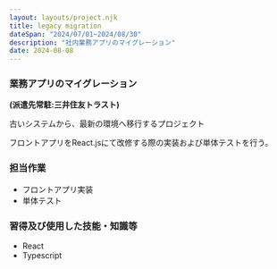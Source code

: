 ```yaml
---
layout: layouts/project.njk
title: legacy migration
dateSpan: "2024/07/01~2024/08/30"
description: "社内業務アプリのマイグレーション"
date: 2024-08-08
---
```


### 業務アプリのマイグレーション
**(派遣先常駐:三井住友トラスト)**

古いシステムから、最新の環境へ移行するプロジェクト

フロントアプリをReact.jsにて改修する際の実装および単体テストを行う。

### 担当作業

- フロントアプリ実装
- 単体テスト

### 習得及び使用した技能・知識等

- React
- Typescript
